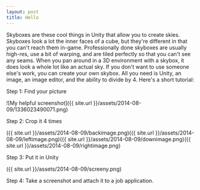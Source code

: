 ```yaml
---
layout: post
title: Hello
---
```


Skyboxes are these cool things in Unity that allow you to create skies. Skyboxes look a lot the inner faces of a cube, but they're different in that you can't reach them in-game. Professionally done skyboxes are usually high-res, use a bit of warping, and are tiled perfectly so that you can't see any seams. When you pan around in a 3D environment with a skybox, it does look a whole lot like an actual sky. If you don't want to use someone else's work, you can create your own skybox. All you need is Unity, an image, an image editor, and the ability to divide by 4. Here's a short tutorial:

Step 1: Find your picture

![My helpful screenshot]({{ site.url }}/assets/2014-08-09/1336023490071.png)

Step 2: Crop it 4 times

({{ site.url }}/assets/2014-08-09/backimage.png)({{ site.url }}/assets/2014-08-09/leftimage.png)({{ site.url }}/assets/2014-08-09/downimage.png)({{ site.url }}/assets/2014-08-09/rightimage.png)

Step 3: Put it in Unity

({{ site.url }}/assets/2014-08-09/screeny.png)

Step 4: Take a screenshot and attach it to a job application.
